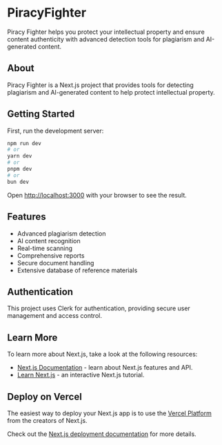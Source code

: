 # PiracyFighter

Piracy Fighter helps you protect your intellectual property and ensure content authenticity with advanced detection tools for plagiarism and AI-generated content.

## About

Piracy Fighter is a Next.js project that provides tools for detecting plagiarism and AI-generated content to help protect intellectual property.

## Getting Started

First, run the development server:

```bash
npm run dev
# or
yarn dev
# or
pnpm dev
# or
bun dev
```

Open [http://localhost:3000](http://localhost:3000) with your browser to see the result.

## Features

- Advanced plagiarism detection
- AI content recognition
- Real-time scanning
- Comprehensive reports
- Secure document handling
- Extensive database of reference materials

## Authentication

This project uses Clerk for authentication, providing secure user management and access control.

## Learn More

To learn more about Next.js, take a look at the following resources:

- [Next.js Documentation](https://nextjs.org/docs) - learn about Next.js features and API.
- [Learn Next.js](https://nextjs.org/learn) - an interactive Next.js tutorial.

## Deploy on Vercel

The easiest way to deploy your Next.js app is to use the [Vercel Platform](https://vercel.com/new) from the creators of Next.js.

Check out the [Next.js deployment documentation](https://nextjs.org/docs/app/building-your-application/deploying) for more details.
